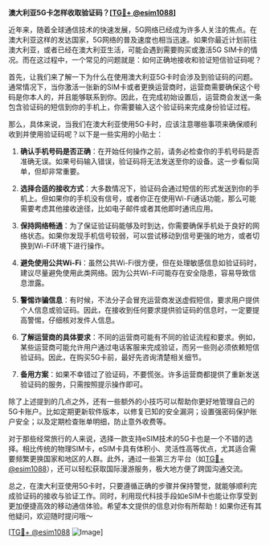 **澳大利亚5G卡怎样收取验证码？[[TG💪+ @esim1088](https://t.me/s/esim1088)]**

近年来，随着全球通信技术的快速发展，5G网络已经成为许多人关注的焦点。在澳大利亚这样的发达国家，5G网络的普及速度也相当迅速。如果你最近计划前往澳大利亚，或者已经在澳大利亚生活，可能会遇到需要购买或激活5G SIM卡的情况。而在这过程中，一个常见的问题就是：如何正确地接收和验证短信验证码呢？

首先，让我们来了解一下为什么在使用澳大利亚5G卡时会涉及到验证码的问题。通常情况下，当你激活一张新的SIM卡或者更换运营商时，运营商需要确保这个号码是你本人的，并且能够联系到你。因此，在完成初始设置后，运营商会发送一条包含验证码的短信到你的手机上，你需要输入这个验证码来完成身份验证过程。

那么，具体来说，当我们在澳大利亚使用5G卡时，应该注意哪些事项来确保顺利收到并使用验证码呢？以下是一些实用的小贴士：

1. **确认手机号码是否正确**：在开始任何操作之前，请务必检查你的手机号码是否准确无误。如果号码输入错误，验证码将无法发送至你的设备。这一步看似简单，但却非常重要。

2. **选择合适的接收方式**：大多数情况下，验证码会通过短信的形式发送到你的手机上。但如果你的手机没有信号，或者你正在使用Wi-Fi通话功能，那么可能需要考虑其他接收途径，比如电子邮件或者其他即时通讯应用。

3. **保持网络畅通**：为了保证验证码能够及时到达，你需要确保手机处于良好的网络状态。如果你发现手机信号较弱，可以尝试移动到信号更强的地方，或者切换到Wi-Fi环境下进行操作。

4. **避免使用公共Wi-Fi**：虽然公共Wi-Fi很方便，但在处理敏感信息如验证码时，建议尽量避免使用此类网络。因为公共Wi-Fi可能存在安全隐患，容易导致信息泄露。

5. **警惕诈骗信息**：有时候，不法分子会冒充运营商发送虚假短信，要求用户提供个人信息或验证码。因此，在接收到任何要求提供验证码的信息时，一定要提高警惕，仔细核对发件人信息。

6. **了解运营商的具体要求**：不同的运营商可能有不同的验证流程和要求。例如，某些运营商可能允许用户通过电话客服来完成验证，而另一些则必须依赖短信验证码。因此，在购买5G卡前，最好先咨询清楚相关细节。

7. **备用方案**：如果不幸错过了验证码，不要慌张。许多运营商都提供了重新发送验证码的服务，只需按照提示操作即可。

除了上述提到的几点之外，还有一些额外的小技巧可以帮助你更好地管理自己的5G卡账户。比如定期更新软件版本，以修复已知的安全漏洞；设置强密码保护账户安全；以及定期检查账单明细，防止意外收费等。

对于那些经常旅行的人来说，选择一款支持eSIM技术的5G卡也是一个不错的选择。相比传统的物理SIM卡，eSIM卡具有体积小、灵活性高等优点，尤其适合需要频繁更换国家和地区的人群。此外，通过一些第三方平台（如[TG💪+ @esim1088](https://t.me/s/esim1088)），还可以轻松获取国际漫游服务，极大地方便了跨国沟通交流。

总之，在澳大利亚使用5G卡时，只要遵循正确的步骤并保持警觉，就能够顺利完成验证码的接收与验证工作。同时，利用现代科技手段如eSIM卡也能让你享受到更加便捷高效的移动通信体验。希望本文提供的信息对你有所帮助！如果你还有其他疑问，欢迎随时提问哦～

[[TG💪+ @esim1088](https://t.me/s/esim1088) ![Image](https://i.postimg.cc/4NQfJmqS/Snipaste-2025-05-13-00-14-12.png)]